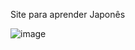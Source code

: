 Site para aprender Japonês

![image](https://github.com/luisgomes2002/siteReact/assets/85139913/607ff262-5243-48e1-87d9-bfd0755747ae)
